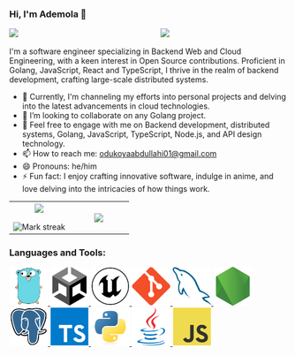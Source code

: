 ### Hi, I'm Ademola 👋

<!--horizontal divider(gradiant)--> 
<img src="https://user-images.githubusercontent.com/73097560/115834477-dbab4500-a447-11eb-908a-139a6edaec5c.gif"> 

<!--- snake --> 
<!--  <div align="center"> 
  <img src="grid-snake.svg" alt="snake" /></a>

  </div> <!--h2 without bottom border--> 
<!-- </div> -->

<img align='right' src="https://media.giphy.com/media/M9gbBd9nbDrOTu1Mqx/giphy.gif" width="230">


I'm a software engineer specializing in Backend Web and Cloud Engineering, with a keen interest in Open Source contributions. Proficient in Golang, JavaScript, React and TypeScript, I thrive in the realm of backend development, crafting large-scale distributed systems.
- 🔭 Currently, I'm channeling my efforts into personal projects and delving into the latest advancements in cloud technologies.
- 👯 I’m looking to collaborate on any Golang project.
- 💬 Feel free to engage with me on Backend development, distributed systems, Golang, JavaScript, TypeScript, Node.js, and API design technology.
- 📫 How to reach me: odukoyaabdullahi01@gmail.com
- 😄 Pronouns: he/him
- ⚡ Fun fact: I enjoy crafting innovative software, indulge in anime, and love delving into the intricacies of how things work.

 <table align="center"> 
    <tr border="none"> 
      <td width="50%" align="center"><img  align="center"  src="https://github-readme-stats.vercel.app/api?username=ADEMOLA200&theme=dark&show_icons=true&count_private=true" /> 
        <br></br> 
        <img  title="🔥 Get streak stats for your profile at git.io/streak-stats" alt="Mark streak" src="https://github-readme-streak-stats.herokuapp.com/?user=ADEMOLA200&theme=dark&hide_border=false" /> 
      </td> 
      <td width="50%" align="center">
        <img  align="center"  src="https://github-readme-stats.anuraghazra1.vercel.app/api/top-langs/?username=ADEMOLA200&theme=dark&hide_border=false&no-bg=true&no-frame=true&langs_count=10"/> 
      </td> 
    </tr> 
  </table> 

<h3 align="left">Languages and Tools:</h3>
<a href="https://golang.org" target="_blank">
  <img src="https://raw.githubusercontent.com/devicons/devicon/master/icons/go/go-original.svg" alt="go" width="70" height="70"/>
</a>
<a href="https://unity.com/" target="_blank">
  <img src="https://raw.githubusercontent.com/devicons/devicon/master/icons/unity/unity-original.svg" alt="unity" width="70" height="70"/>
</a>
<a href="https://www.unrealengine.com/" target="_blank">
  <img src="https://raw.githubusercontent.com/devicons/devicon/master/icons/unrealengine/unrealengine-original.svg" alt="unreal engine" width="70" height="70"/>
</a>
<a href="https://git-scm.com/" target="_blank">
  <img src="https://raw.githubusercontent.com/devicons/devicon/master/icons/git/git-original.svg" alt="git" width="70" height="70"/>
</a>
<a href="https://www.mysql.com/" target="_blank">
  <img src="https://raw.githubusercontent.com/devicons/devicon/master/icons/mysql/mysql-original.svg" alt="mysql" width="70" height="70"/>
</a>
<a href="https://nodejs.org/" target="_blank">
  <img src="https://raw.githubusercontent.com/devicons/devicon/master/icons/nodejs/nodejs-original.svg" alt="nodejs" width="70" height="70"/>
</a>
<a href="https://www.postgresql.org/" target="_blank">
  <img src="https://raw.githubusercontent.com/devicons/devicon/master/icons/postgresql/postgresql-original.svg" alt="postgresql" width="70" height="70"/>
</a>
<a href="https://www.typescriptlang.org/" target="_blank">
  <img src="https://raw.githubusercontent.com/devicons/devicon/master/icons/typescript/typescript-original.svg" alt="typescript" width="70" height="70"/>
</a>
<a href="https://www.python.org" target="_blank">
  <img src="https://raw.githubusercontent.com/devicons/devicon/master/icons/python/python-original.svg" alt="python" width="70" height="70"/>
</a>
<a href="https://www.java.com" target="_blank">
  <img src="https://raw.githubusercontent.com/devicons/devicon/master/icons/java/java-original.svg" alt="java" width="70" height="70"/>
</a>
<a href="https://www.javascript.com" target="_blank">
  <img src="https://raw.githubusercontent.com/devicons/devicon/master/icons/javascript/javascript-original.svg" alt="javascript" width="70" height="70"/>
</a>
